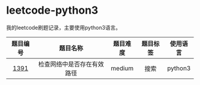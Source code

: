 # leetcode-python3
我的leetcode刷题记录，主要使用python3语言。

|题目编号|题目名称|题目难度|题目标签|使用语言|
|:-:|:-:|:-:|:-:|:-:|
|[1391](search/1391_检查网络中是否存在有效路径.md)|检查网络中是否存在有效路径|medium|搜索|python3|
